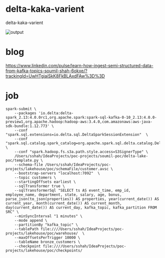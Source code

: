 # delta-kaka-varient
delta-kaka-varient

![output](https://github.com/user-attachments/assets/e7bbe9f5-1d1f-493f-ad87-f8479cdd3535)


# blog 
https://www.linkedin.com/pulse/learn-how-ingest-semi-structured-data-from-kafka-topics-soumil-shah-6okxe/?trackingId=UwHTgiaiSkK8FkBLAxdFAw%3D%3D

# job
```
spark-submit \
    --packages 'io.delta:delta-spark_2.13:4.0.0rc1,org.apache.spark:spark-sql-kafka-0-10_2.13:4.0.0-preview1,org.apache.hadoop:hadoop-aws:3.4.0,com.amazonaws:aws-java-sdk-bundle:1.12.773' \
    --conf "spark.sql.extensions=io.delta.sql.DeltaSparkSessionExtension"  \
    --conf "spark.sql.catalog.spark_catalog=org.apache.spark.sql.delta.catalog.DeltaCatalog" \
    --conf "spark.hadoop.fs.s3a.path.style.access=S3SignerType" \
    /Users/sshah/IdeaProjects/poc-projects/soumil-poc/delta-lake-poc/template.py \
    --schema-file /Users/sshah/IdeaProjects/poc-projects/lakehouse/poc/schemaFile/customer.avsc \
    --bootstrap-servers "localhost:7092"  \
    --topic customers \
    --startingOffsets earliest \
    --sqlTransformer true \
    --sqlTransformerSql "SELECT ts AS event_time, emp_id, employee_name, department, state, salary, age, bonus, parse_json(to_json(properties)) AS properties, year(current_date()) AS current_year, month(current_date()) AS current_month, day(current_date()) AS current_day, kafka_topic, kafka_partition FROM SRC" \
    --minSyncInterval "1 minutes" \
    --mode append \
    --partitionBy "kafka_topic" \
    --tablePath file:////Users/sshah/IdeaProjects/poc-projects/lakehouse/poc/warehouse/  \
    --maxOffsetsPerTrigger 10000 \
    --tableName bronze_customers \
    --checkpoint file:////Users/sshah/IdeaProjects/poc-projects/lakehouse/poc/checkpoints/
```
